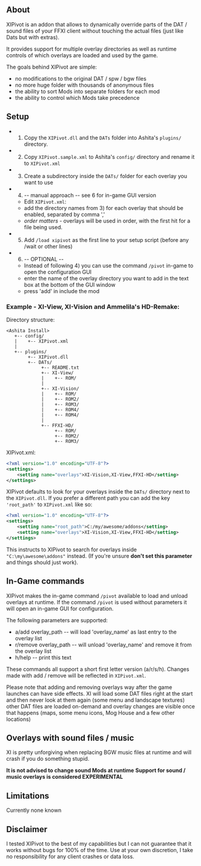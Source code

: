 ## About

XIPivot is an addon that allows to dynamically override parts of the DAT / sound files
of your FFXI client without touching the actual files (just like Dats but with extras).

It provides support for multiple overlay directories as well as runtime controls
of which overlays are loaded and used by the game.

The goals behind XIPivot are simple:

- no modifications to the original DAT / spw / bgw files
- no more huge folder with thousands of anonymous files
- the ability to sort Mods into separate folders for each mod
- the ability to control which Mods take precedence

## Setup

- 1) Copy the `XIPivot.dll` and the `DATs` folder into Ashita's `plugins/` directory.
- 2) Copy `XIPivot.sample.xml` to Ashita's `config/` directory and rename it to `XIPivot.xml`
- 3) Create a subdirectory inside the `DATs/` folder for each overlay you want to use
- 4) -- manual approach -- see 6 for in-game GUI version
   - Edit `XIPivot.xml`:
   - add the directory names from 3) for each overlay that should be enabled, separated by comma ','
   - *order matters* - overlays will be used in order, with the first hit for a file being used.
- 5) Add `/load xipivot` as the first line to your setup script (before any /wait or other lines)
- 6) -- OPTIONAL --
   - Instead of following 4) you can use the command `/pivot` in-game to open the configuration GUI
   - enter the name of the overlay directory you want to add in the text box at the bottom of the
     GUI window
   - press 'add' in include the mod

### Example - XI-View, XI-Vision and Ammelila's HD-Remake:

Directory structure:

```
<Ashita Install>
   +-- config/
   |    +-- XIPivot.xml
   |
   +-- plugins/
        +-- XIPivot.dll
        +-- DATs/
             +-- README.txt
             +-- XI-View/
             |    +-- ROM/
             |
             +-- XI-Vision/
             |    +-- ROM/
             |    +-- ROM2/
             |    +-- ROM3/
             |    +-- ROM4/
             |    +-- ROM4/
             |
             +-- FFXI-HD/
                  +-- ROM/
                  +-- ROM2/
                  +-- ROM3/
```

XIPivot.xml:

```xml
<?xml version="1.0" encoding="UTF-8"?>
<settings>
    <setting name="overlays">XI-Vision,XI-View,FFXI-HD</setting>
</settings>
```

XIPivot defaults to look for your overlays inside the `DATs/` directory next to the `XIPivot.dll`.
If you prefer a different path you can add the key `'root_path'` to `XIPivot.xml` like so:

```xml
<?xml version="1.0" encoding="UTF-8"?>
<settings>
    <setting name="root_path">C:/my/awesome/addons</setting>
    <setting name="overlays">XI-Vision,XI-View,FFXI-HD</setting>
</settings>
```

This instructs to XIPivot to search for overlays inside `"C:\my\awesome\addons"` instead.
(If you're unsure **don't set this parameter** and things should just work).

## In-Game commands

XIPivot makes the in-game command `/pivot` available to load and unload overlays at runtime.
If the command `/pivot` is used without parameters it will open an in-game GUI for configuration.

The following parameters are supported:

- a/add overlay_path     -- will load 'overlay_name' as last entry to the overlay list
- r/remove overlay_path  -- will unload 'overlay_name' and remove it from the overlay list
- h/help                 -- print this text

These commands all support a short first letter version (a/r/s/h).
Changes made with add / remove will be reflected in `XIPivot.xml`.


Please note that adding and removing overlays way after the game launches can have side effects.
XI will load some DAT files right at the start and then never look at them again (some menu and landscape textures)
other DAT files are loaded on-demand and overlay changes are visible once that happens (maps, some menu icons, Mog House and a few other locations)

## Overlays with sound files / music

XI is pretty unforgiving when replacing BGW music files at runtime and will crash if you do something stupid.

**It is not advised to change sound Mods at runtime**
**Support for sound / music overlays is considered EXPERIMENTAL**

## Limitations

Currently none known

## Disclaimer

I tested XIPivot to the best of my capabilities but I can not guarantee that it works without bugs for 100% of the time.
Use at your own discretion, I take no responsibility for any client crashes or data loss.
